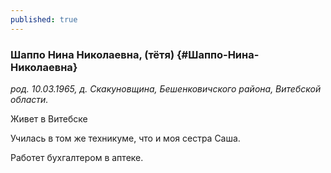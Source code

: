 ```yaml
---
published: true
---
```


### Шаппо Нина Николаевна, (тётя) {#Шаппо-Нина-Николаевна}

_род. 10.03.1965, д. Скакуновщина, Бешенковичского района, Витебской области._



Живет в Витебске

Училась в том же техникуме, что и моя сестра Саша.

Работет бухгалтером в аптеке.
        
